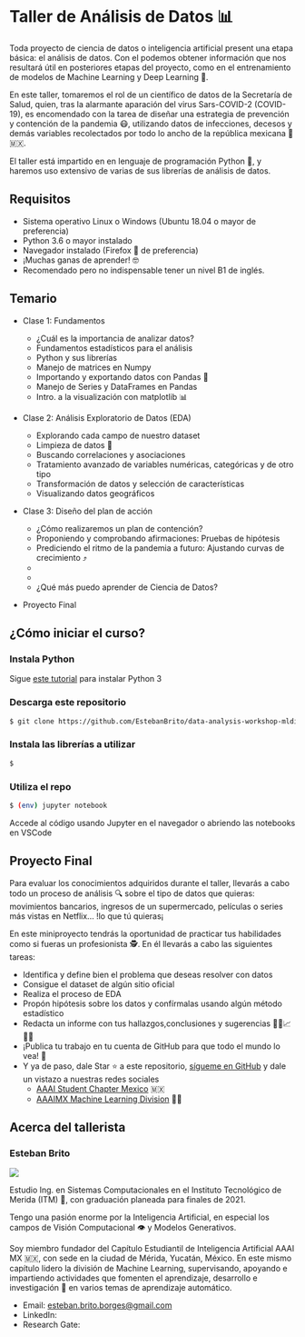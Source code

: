 # Taller de Análisis de Datos 📊 #

Toda proyecto de ciencia de datos o inteligencia artificial present una etapa básica: el análisis de datos. Con el podemos obtener información que nos resultará útil en posteriores etapas del proyecto, como en el entrenamiento de modelos de Machine Learning y Deep Learning 🧠.

En este taller, tomaremos el rol de un científico de datos de la Secretaría de Salud, quien, tras la alarmante aparación del virus Sars-COVID-2 (COVID-19),
es encomendado con la tarea de diseñar una estrategia de prevención y contención de la pandemia 😷, utilizando datos de infecciones, decesos y demás variables recolectados por todo lo ancho de la república mexicana 🦅 🇲🇽.

El taller está impartido en en lenguaje de programación Python 🐍, y haremos uso extensivo de varias de sus librerías de análisis de datos.

## Requisitos ##

* Sistema operativo Linux o Windows (Ubuntu 18.04 o mayor de preferencia)
* Python 3.6 o mayor instalado
* Navegador instalado (Firefox 🦊 de preferencia)
* ¡Muchas ganas de aprender! 🤓
* Recomendado pero no indispensable tener un nivel B1 de inglés.

## Temario ##

* Clase 1: Fundamentos
    * ¿Cuál es la importancia de analizar datos?
    * Fundamentos estadísticos para el análisis
    * Python y sus librerías
    * Manejo de matrices en Numpy
    * Importando y exportando datos con Pandas 🐼
    * Manejo de Series y DataFrames en Pandas
    * Intro. a la visualización con matplotlib 📊

* Clase 2: Análisis Exploratorio de Datos (EDA)
    * Explorando cada campo de nuestro dataset
    * Limpieza de datos 🧹
    * Buscando correlaciones y asociaciones
    * Tratamiento avanzado de variables numéricas, categóricas y de otro tipo
    * Transformación de datos y selección de características
    * Visualizando datos geográficos
* Clase 3: Diseño del plan de acción
    * ¿Cómo realizaremos un plan de contención?
    * Proponiendo y comprobando afirmaciones: Pruebas de hipótesis
    * Prediciendo el ritmo de la pandemia a futuro: Ajustando curvas de crecimiento ⤴️
    * 
    *
    * ¿Qué más puedo aprender de Ciencia de Datos?

* Proyecto Final

## ¿Cómo iniciar el curso? ##

### Instala Python ###

Sigue [este tutorial]() para instalar Python 3

### Descarga este repositorio ####

```bash
$ git clone https://github.com/EstebanBrito/data-analysis-workshop-mldiv
```

### Instala las librerías a utilizar ###

```bash
$ 
```

### Utiliza el repo ###

```bash
$ (env) jupyter notebook
```

Accede al código usando Jupyter en el navegador o abriendo las notebooks en VSCode

## Proyecto Final ##

Para evaluar los conocimientos adquiridos durante el taller, llevarás a cabo todo un proceso de análisis 🔍 sobre el tipo de datos que quieras: movimientos bancarios, ingresos de un supermercado, 
películas o series más vistas en Netflix... !lo que tú quieras¡

En este miniproyecto tendrás la oportunidad de practicar tus habilidades como si fueras un profesionista 🕵️. En él llevarás a cabo las siguientes tareas:

* Identifica y define bien el problema que deseas resolver con datos
* Consigue el dataset de algún sitio oficial
* Realiza el proceso de EDA
* Propón hipótesis sobre los datos y confírmalas usando algún método estadístico
* Redacta un informe con tus hallazgos,conclusiones y sugerencias 🙋‍♀️📈🙋‍♂️
* ¡Publica tu trabajo en tu cuenta de GitHub para que todo el mundo lo vea! 🤗
* Y ya de paso, dale Star ⭐ a este repositorio, [sígueme en GitHub](https://github.com/EstebanBrito) y dale un vistazo a nuestras redes sociales
    * [AAAI Student Chapter Mexico](https://www.facebook.com/aaaimx/) 🇲🇽
    * [AAAIMX Machine Learning Division](https://www.facebook.com/AAAI-MX-Machine-Learning-Division-104091694631166/) 🧠🐺

## Acerca del tallerista ##

### Esteban Brito ###

![](https://avatars1.githubusercontent.com/u/42627807?s=460&u=2e328af42f1f04427c1ca044f58b4ae1a85ef1d4&v=4)

Estudio Ing. en Sistemas Computacionales en el Instituto Tecnológico de Merida (ITM) 🐺, con graduación planeada para finales de 2021.

Tengo una pasión enorme por la Inteligencia Artificial, en especial los campos de Visión Computacional 👁️ y Modelos Generativos.

Soy miembro fundador del Capítulo Estudiantil de Inteligencia Artificial AAAI MX 🇲🇽, con sede en la ciudad de Mérida, Yucatán, México. En este mismo capítulo lidero la división de Machine Learning, supervisando, apoyando e impartiendo actividades que fomenten el aprendizaje, desarrollo e investigación 🔬 en varios temas de aprendizaje automático.

* Email: esteban.brito.borges@gmail.com
* LinkedIn: 
* Research Gate: